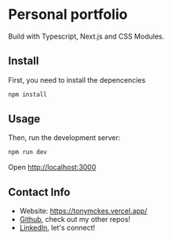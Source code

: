 # Personal portfolio

Build with Typescript, Next.js and CSS Modules. 

## Install
First, you need to install the depencencies

```sh
npm install
```

## Usage

Then, run the development server:

```bash
npm run dev
```

Open [http://localhost:3000](http://localhost:3000)

## Contact Info

- Website: https://tonymckes.vercel.app/
- [Github](https://github.com/TonyMckes), check out my other repos!
- [LinkedIn](https://linkedin.com/in/tonymckes), let's connect!

